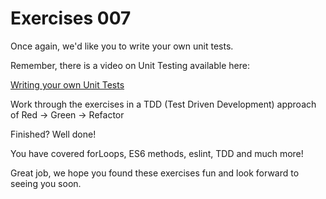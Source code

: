 # Exercises 007

Once again, we'd like you to write your own unit tests.

Remember, there is a video on Unit Testing available here:

[Writing your own Unit Tests](https://storage.googleapis.com/tech-returners-course/JavaScript_Challenges/unit_testing.mp4)

Work through the exercises in a TDD (Test Driven Development) approach of Red -> Green -> Refactor

Finished? Well done! 

You have covered forLoops, ES6 methods, eslint, TDD and much more! 

Great job, we hope you found these exercises fun and look forward to seeing you soon. 

 
